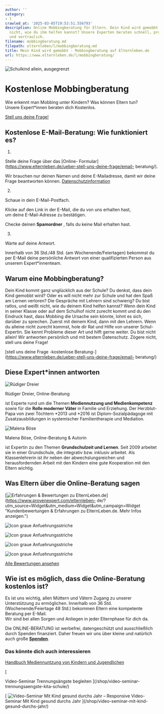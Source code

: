 ```yaml
---
author: ''
category:
- l
crawled_at: '2025-03-05T19:53:51.556793'
description: Online Mobbingberatung für Eltern. Dein Kind wird gemobbt, und du weißt
  nicht, wie du ihm helfen kannst? Unsere Experten beraten schnell, professionell
  und vertraulich.
filename: mobbingberatung.md
filepath: elternleben/l/mobbingberatung.md
title: Mein Kind wird gemobbt - Mobbingberatung auf Elternleben.de
url: https://www.elternleben.de/l/mobbingberatung/
---
```


![Schulkind allein,
ausgegrenzt](/fileadmin/_processed_/c/2/csm_Schulkinder_Ausgrenzung_allein_Schule_c007c98b53.jpg)

#  Kostenlose Mobbingberatung

Wie erkennt man Mobbing unter Kindern? Was können Eltern tun?  
Unsere Expert*innen beraten dich Kostenlos.

[ Stell uns deine Frage! ](/ueber-stell-uns-deine-frage/email-beratung/)

##  Kostenlose E-Mail-Beratung: Wie funktioniert es?

1.

Stelle deine Frage über das [Online-
Formular](https://www.elternleben.de/ueber-stell-uns-deine-frage/email-
beratung/).

Wir brauchen nur deinen Namen und deine E-Mailadresse, damit wir deine Frage
beantworten können.
[Datenschutzinformation](https://www.elternleben.de/datenschutzerklaerung/)

2.

Schaue in dein E-Mail-Postfach.

Klicke auf den Link in der E-Mail, die du von uns erhalten hast,  
um deine E-Mail-Adresse zu bestätigen.

Checke deinen **Spamordner** , falls du keine Mail erhalten hast.

3.

Warte auf deine Antwort.

Innerhalb von 36 Std./48 Std. (am Wochenende/Feiertagen) bekommst du per
E-Mail deine persönliche Antwort von einer qualifizierten Person aus unserem
Expert*innenteam.

##  Warum eine Mobbingberatung?



Dein Kind kommt ganz unglücklich aus der Schule? Du denkst, dass dein Kind
gemobbt wird? Oder es will nicht mehr zur Schule und hat den Spaß am Lernen
verloren? Die Gespräche mit Lehrern sind schwierig? Du bist ratlos, und weißt
nicht, wie du deinem Kind helfen kannst? Wenn dein Kind in seiner Klasse oder
auf dem Schulhof nicht zurecht kommt und du den Eindruck hast, dass Mobbing
die Ursache sein könnte, lohnt es sich, darüber zu sprechen. Zuerst mit deinem
Kind, dann mit den Lehrern. Wenn du alleine nicht zurecht kommst, hole dir Rat
und Hilfe von unserer Schul- Expertin. Sie kennt Probleme dieser Art und hilft
gerne weiter. Du bist nicht allein! Wir antworten persönlich und mit bestem
Datenschutz. Zögere nicht, stell uns deine Frage!

[stell uns deine Frage -kostenlose
Beratung-](https://www.elternleben.de/ueber-stell-uns-deine-frage/email-
beratung/)

##  Diese Expert*innen antworten

![Rüdiger
Dreier](/fileadmin/_processed_/6/4/csm_Ruediger_Dreier_Experte_0440d24e20.jpeg)

Rüdiger Dreier, Online-Beratung

ist Experte rund um die Themen **Mediennutzung und Medienkompetenz** sowie für
die **Rolle moderner Väter** in Familie und Erziehung. Der Herzblut-Papa von
zwei Töchtern *2013 und *2016 ist Diplom-Sozialpädagoge mit Zusatzausbildungen
in systemischer Familientherapie und Mediation.

![Malena
Böse](/fileadmin/_processed_/5/b/csm_Malena_Bo__se_hoch_stark_la__cheln_4_eac787fa72.jpg)

Malena Böse, Online-Beratung & Autorin

ist Expertin zu den Themen **Grundschulzeit und Lernen**. Seit 2009 arbeitet
sie in einer Grundschule, die integrativ bzw. inklusiv arbeitet. Als
Klassenlehrerin ist ihr neben der abwechslungsreichen und herausfordernden
Arbeit mit den Kindern eine gute Kooperation mit den Eltern wichtig.

## Was Eltern über die Online-Beratung sagen

[![Erfahrungen & Bewertungen zu
ElternLeben.de](https://images.provenexpert.com/c3/cf/3939b565bac2b7fa43661fc112ec/widget_landscape_300_de_0.png)](https://www.provenexpert.com/elternleben-
de/?utm_source=Widget&utm_medium=Widget&utm_campaign=Widget "Kundenbewertungen
& Erfahrungen zu ElternLeben.de. Mehr Infos anzeigen.")

![Icon graue
Anfuehrungsstriche](/fileadmin/Assets/Icons/anfuehrungsstriche_grau.svg)

![Icon graue
Anfuehrungsstriche](/fileadmin/Assets/Icons/anfuehrungsstriche_grau.svg)

![Icon graue
Anfuehrungsstriche](/fileadmin/Assets/Icons/anfuehrungsstriche_grau.svg)

![Icon graue
Anfuehrungsstriche](/fileadmin/Assets/Icons/anfuehrungsstriche_grau.svg)

[Alle Bewertungen ansehen](https://www.provenexpert.com/elternleben-de/)

##  Wie ist es möglich, dass die Online-Beratung kostenlos ist?

Es ist uns wichtig, allen Müttern und Vätern Zugang zu unserer Unterstützung
zu ermöglichen. Innerhalb von 36 Std. (Wochenende/Feiertage 48 Std.) bekommen
Eltern eine kompetente Beratung per E-Mail.  
Wir sind bei allen Sorgen und Anliegen in jeder Elternphase für dich da.

Die ONLINE-BERATUNG ist werbefrei, datengeschützt und ausschließlich durch
Spenden finanziert. Daher freuen wir uns über kleine und natürlich auch große
**[Spenden](https://www.elternleben.de/spenden/)**.

### Das könnte dich auch interessieren

[ 
Handbuch Mediennuntzung von Kindern und Jugendlichen ](/shop/mediennutzung/)

[

Video-Seminar Trennungsängste begleiten ](/shop/video-seminar-
trennungsaengste-kita-schule/)

[ ![Video-Seminar Mit Kind gesund durchs Jahr –
Responsive](/fileadmin/_processed_/6/5/csm_VideoSeminar_Gesundheit_teaser_01_b79a597edb.png)
Video-Seminar Mit Kind gesund durchs Jahr ](/shop/video-seminar-mit-kind-
gesund-durchs-jahr/)

